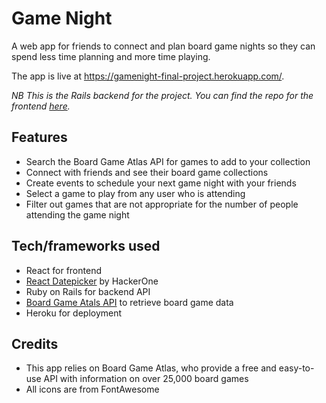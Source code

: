 # Game Night

A web app for friends to connect and plan board game nights so they can spend less time planning and more time playing.

The app is live at https://gamenight-final-project.herokuapp.com/.

*NB This is the Rails backend for the project. You can find the repo for the frontend [here](https://github.com/max-powell/game-night-frontend).*

## Features

* Search the Board Game Atlas API for games to add to your collection
* Connect with friends and see their board game collections
* Create events to schedule your next game night with your friends
* Select a game to play from any user who is attending
* Filter out games that are not appropriate for the number of people attending the game night

## Tech/frameworks used

* React for frontend
* [React Datepicker](https://reactdatepicker.com/) by HackerOne
* Ruby on Rails for backend API
* [Board Game Atals API](https://www.boardgameatlas.com/api/docs) to retrieve board game data
* Heroku for deployment

## Credits
* This app relies on Board Game Atlas, who provide a free and easy-to-use API with information on over 25,000 board games
* All icons are from FontAwesome
